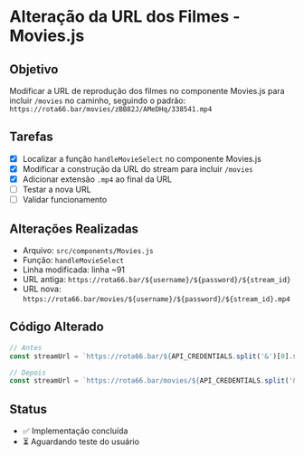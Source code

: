 # Alteração da URL dos Filmes - Movies.js

## Objetivo
Modificar a URL de reprodução dos filmes no componente Movies.js para incluir `/movies` no caminho, seguindo o padrão:
`https://rota66.bar/movies/zBB82J/AMeDHq/338541.mp4`

## Tarefas
- [x] Localizar a função `handleMovieSelect` no componente Movies.js
- [x] Modificar a construção da URL do stream para incluir `/movies`
- [x] Adicionar extensão `.mp4` ao final da URL
- [ ] Testar a nova URL
- [ ] Validar funcionamento

## Alterações Realizadas
- Arquivo: `src/components/Movies.js`
- Função: `handleMovieSelect`
- Linha modificada: linha ~91
- URL antiga: `https://rota66.bar/${username}/${password}/${stream_id}`
- URL nova: `https://rota66.bar/movies/${username}/${password}/${stream_id}.mp4`

## Código Alterado
```javascript
// Antes
const streamUrl = `https://rota66.bar/${API_CREDENTIALS.split('&')[0].split('=')[1]}/${API_CREDENTIALS.split('&')[1].split('=')[1]}/${movie.stream_id}`;

// Depois
const streamUrl = `https://rota66.bar/movies/${API_CREDENTIALS.split('&')[0].split('=')[1]}/${API_CREDENTIALS.split('&')[1].split('=')[1]}/${movie.stream_id}.mp4`;
```

## Status
- ✅ Implementação concluída
- ⏳ Aguardando teste do usuário 